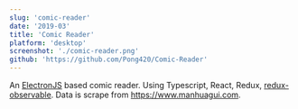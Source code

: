 ```yaml
---
slug: 'comic-reader'
date: '2019-03'
title: 'Comic Reader'
platform: 'desktop'
screenshot: './comic-reader.png'
github: 'https://github.com/Pong420/Comic-Reader'
---
```


An <a href="https://electronjs.org/">ElectronJS</a> based comic reader. Using <span>Typescript</span>, <span>React</span>, <span>Redux</span>, <a href="https://github.com/redux-observable/redux-observable">redux-observable</a>. Data is scrape from <a href="https://www.manhuagui.com">https://www.manhuagui.com</a>.
